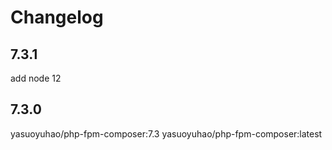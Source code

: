 # Changelog

## 7.3.1

add node 12

## 7.3.0

yasuoyuhao/php-fpm-composer:7.3
yasuoyuhao/php-fpm-composer:latest

